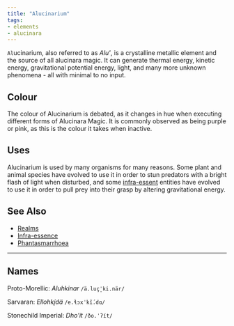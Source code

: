 ```yaml
---
title: "Alucinarium"
tags:
- elements
- alucinara
---
```

`Al`ucinarium, also referred to as *Alu'*, is a crystalline metallic element and the source of all alucinara magic. It can generate thermal energy, kinetic energy, gravitational potential energy, light, and many more unknown phenomena - all with minimal to no input.

## Colour
The colour of Alucinarium is debated, as it changes in hue when executing different forms of Alucinara Magic. It is commonly observed as being purple or pink, as this is the colour it takes when inactive.

## Uses
Alucinarium is used by many organisms for many reasons. Some plant and animal species have evolved to use it in order to stun predators with a bright flash of light when disturbed, and some [infra-essent](alucinara/realms/infra-essence.md) entities have evolved to use it in order to pull prey into their grasp by altering gravitational energy.

## See Also
- [Realms](alucinara/realms/realms.md)
- [Infra-essence](alucinara/realms/infra-essence.md)
- [Phantasmarrhoea](illnesses/phantasmarrhoea.md)

---
## Names
Proto-Morellic: *Aluhkinar* `/ä.luç̠ˈki.när/`

Sarvaran: *Ellohkį́dä* `/e.ɬɔxˈkĩ́.dɑ/`

Stonechild Imperial: *Dho'ít* `/ðo.ˈʔít/`